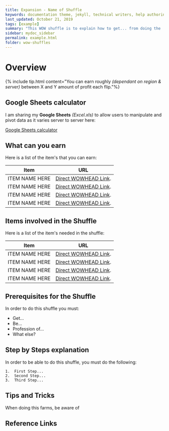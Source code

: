 ```yaml
---
title: Expansion - Name of Shuffle
keywords: documentation theme, jekyll, technical writers, help authoring tools, hat replacements
last_updated: October 21, 2019
tags: [example]
summary: "This WOW shuffle is to explain how to get... from doing the ... shuffle"
sidebar: mydoc_sidebar
permalink: example.html
folder: wow-shuffles
---
```


# Overview
{% include tip.html content="You can earn roughly _(dependant on region & server)_ between X and Y amount of profit each flip."%}

## Google Sheets calculator
I am sharing my **Google Sheets** _(Excel.xls)_ to allow users to manipulate and pivot data as it varies server to server here:

[Google Sheets calculator](www.twitch.tv/mozzletoff)

## What can you earn

Here is a list of the item's that you can earn:

|Item|URL|
|-------|--------|
|ITEM NAME HERE|[Direct WOWHEAD Link](https://www.wowhead.com/spell=139192/sky-golem).|
|ITEM NAME HERE|[Direct WOWHEAD Link](https://www.wowhead.com/spell=139192/sky-golem).|
|ITEM NAME HERE|[Direct WOWHEAD Link](https://www.wowhead.com/spell=139192/sky-golem).|
|ITEM NAME HERE|[Direct WOWHEAD Link](https://www.wowhead.com/spell=139192/sky-golem).|

## Items involved in the Shuffle

Here is a list of the item's needed in the shuffle:

|Item|URL|
|-------|--------|
|ITEM NAME HERE|[Direct WOWHEAD Link](https://www.wowhead.com/spell=139192/sky-golem).|
|ITEM NAME HERE|[Direct WOWHEAD Link](https://www.wowhead.com/spell=139192/sky-golem).|
|ITEM NAME HERE|[Direct WOWHEAD Link](https://www.wowhead.com/spell=139192/sky-golem).|
|ITEM NAME HERE|[Direct WOWHEAD Link](https://www.wowhead.com/spell=139192/sky-golem).|

## Prerequisites for the Shuffle
In order to do this shuffle you must:

* Get...
* Be...
* Profession of...
* What else?

## Step by Steps explanation
In order to be able to do this shuffle, you must do the following:

```
1.  First Step...
2.  Second Step...
3.  Third Step...
```

## Tips and Tricks
When doing this farms, be aware of

## Reference Links

